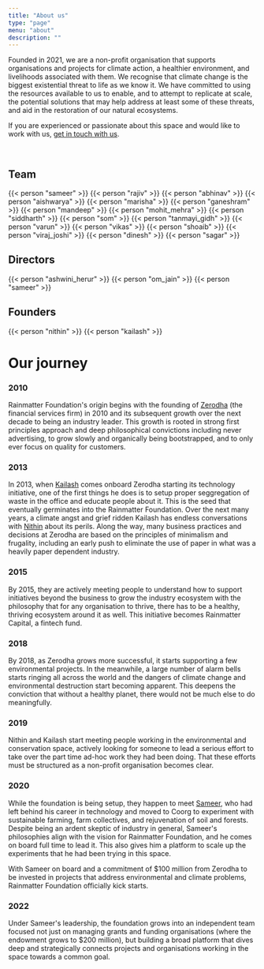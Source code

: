 ```yaml
---
title: "About us"
type: "page"
menu: "about"
description: ""
---
```


Founded in 2021, we are a non-profit organisation that supports organisations and projects for climate action,
a healthier environment, and livelihoods associated with them.  We recognise that climate change is the biggest
existential threat to life as we know it. We have committed to using the resources available to us to enable,
and to attempt to replicate at scale, the potential solutions that may help address at least some of these threats,
and aid in the restoration of our natural ecosystems.

If you are experienced or passionate about this space and would like to work with us,
[get in touch with us](mailto:info@rainmatter.org).

<br />

## Team

<div class="people">
	{{< person "sameer" >}}
	{{< person "rajiv" >}}
	{{< person "abhinav" >}}
	{{< person "aishwarya" >}}
	{{< person "marisha" >}}
	{{< person "ganeshram" >}}
	{{< person "mandeep" >}}
	{{< person "mohit_mehra" >}}
	{{< person "siddharth" >}}
	{{< person "som" >}}
	{{< person "tanmayi_gidh" >}}
	{{< person "varun" >}}
	{{< person "vikas" >}}
	{{< person "shoaib" >}}
	{{< person "viraj_joshi" >}}
	{{< person "dinesh" >}}
	{{< person "sagar" >}}
</div>


## Directors

<div class="people">
	{{< person "ashwini_herur" >}}
	{{< person "om_jain" >}}
	{{< person "sameer" >}}
</div>

## Founders

<div class="people">
	{{< person "nithin" >}}
	{{< person "kailash" >}}
</div>

# Our journey

### 2010
Rainmatter Foundation's origin begins with the founding of [Zerodha](https://zerodha.com) (the financial services firm) in 2010
and its subsequent growth over the next decade to being an industry leader. This growth
is rooted in strong first principles approach and deep philosophical convictions including
never advertising, to grow slowly and organically being bootstrapped, and to only ever
focus on quality for customers.

### 2013
In 2013, when [Kailash](https://nadh.in) comes onboard Zerodha starting its technology initiative,
one of the first things he does is to setup proper seggregation of waste in the office and educate people about it.
This is the seed that eventually germinates into the Rainmatter Foundation. Over the next many years,
a climate angst and grief ridden Kailash has endless conversations with [Nithin](https://nithinkamath.me) about its perils.
Along the way, many business practices and decisions at Zerodha are based on the principles of minimalism and frugality,
including an early push to eliminate the use of paper in what was a heavily paper dependent industry. 

### 2015
By 2015, they are actively meeting people to understand how to support initiatives beyond the business
to grow the industry ecosystem with the philosophy that for any organisation to thrive, there has to
be a healthy, thriving ecosystem around it as well. This initiative becomes Rainmatter Capital, a fintech fund.

### 2018
By 2018, as Zerodha grows more successful, it starts supporting a few environmental projects.
In the meanwhile, a large number of alarm bells starts ringing all across the world and the dangers of
climate change and environmental destruction start becoming apparent. This deepens the conviction
that without a healthy planet, there would not be much else to do meaningfully.

### 2019
Nithin and Kailash start meeting people working in the environmental and conservation space,
actively looking for someone to lead a serious effort to take over the part time ad-hoc work they
had been doing. That these efforts must be structured as a non-profit organisation becomes clear.

### 2020
While the foundation is being setup, they happen to meet [Sameer](https://zenx.medium.com/),
who had left behind his career in technology and moved to Coorg to experiment with sustainable farming,
farm collectives, and rejuvenation of soil and forests. Despite being an ardent skeptic of industry in general,
Sameer's philosophies align with the vision for Rainmatter Foundation, and he comes
on board full time to lead it. This also gives him a platform to scale up the experiments that
he had been trying in this space.

With Sameer on board and a commitment of $100 million from Zerodha to be invested in
projects that address environmental and climate problems, Rainmatter Foundation officially kick starts.

### 2022
Under Sameer's leadership, the foundation grows into an independent team focused not just on managing
grants and funding organisations (where the endowment grows to $200 million),
but building a broad platform that dives deep and strategically connects projects and organisations
working in the space towards a common goal.
